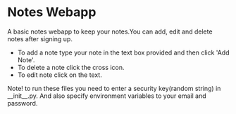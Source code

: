 <h1>Notes Webapp</h1>
<p>A basic notes webapp to keep your notes.You can add, edit and delete notes after signing up.</p>
<ul>
  <li>To add a note type your note in the text box provided and then click 'Add Note'.</li>
  <li>To delete a note click the cross icon.</li>
  <li>To edit note click on the text.</li>
</ul>
<p>Note! to run these files you need to enter a security key(random string) in __init__.py. And also specify environment variables to your email and password.</p>

